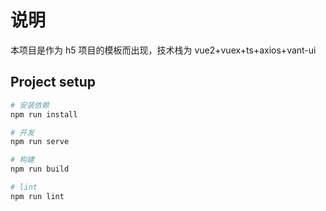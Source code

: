 # 说明

本项目是作为 h5 项目的模板而出现，技术栈为 vue2+vuex+ts+axios+vant-ui

## Project setup

```bash
# 安装依赖
npm run install

# 开发
npm run serve

# 构建
npm run build

# lint
npm run lint
```

